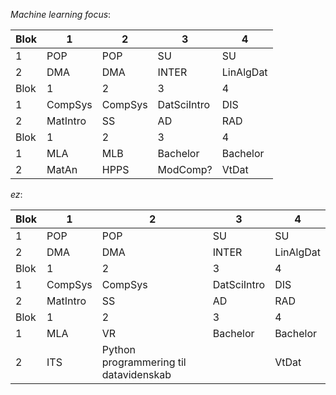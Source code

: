 *Machine learning focus*:

| Blok | 1        | 2       | 3           | 4         |
| ---- | -------- | ------- | ----------- | --------- |
| 1    | POP      | POP     | SU          | SU        |
| 2    | DMA      | DMA     | INTER       | LinAlgDat |
| Blok | 1        | 2       | 3           | 4         |
| 1    | CompSys  | CompSys | DatSciIntro | DIS       |
| 2    | MatIntro | SS      | AD          | RAD       |
| Blok | 1        | 2       | 3           | 4         |
| 1    | MLA      | MLB     | Bachelor    | Bachelor  |
| 2    | MatAn    | HPPS    | ModComp?    | VtDat     |

*ez*:

| Blok | 1        | 2       | 3           | 4         |
| ---- | -------- | ------- | ----------- | --------- |
| 1    | POP      | POP     | SU          | SU        |
| 2    | DMA      | DMA     | INTER       | LinAlgDat |
| Blok | 1        | 2       | 3           | 4         |
| 1    | CompSys  | CompSys | DatSciIntro | DIS       |
| 2    | MatIntro | SS      | AD          | RAD       |
| Blok | 1        | 2       | 3           | 4         |
| 1    | MLA      |   VR   | Bachelor    | Bachelor  |
| 2    |    ITS |   Python programmering til datavidenskab  |     |  VtDat  |